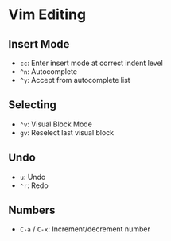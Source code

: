 # Vim Editing

## Insert Mode

- `cc`: Enter insert mode at correct indent level
- `^n`: Autocomplete
- `^y`: Accept from autocomplete list

## Selecting

- `⌃v`: Visual Block Mode
- `gv`: Reselect last visual block

## Undo

- `u`: Undo
- `⌃r`: Redo

## Numbers

- `C-a` / `C-x`: Increment/decrement number
